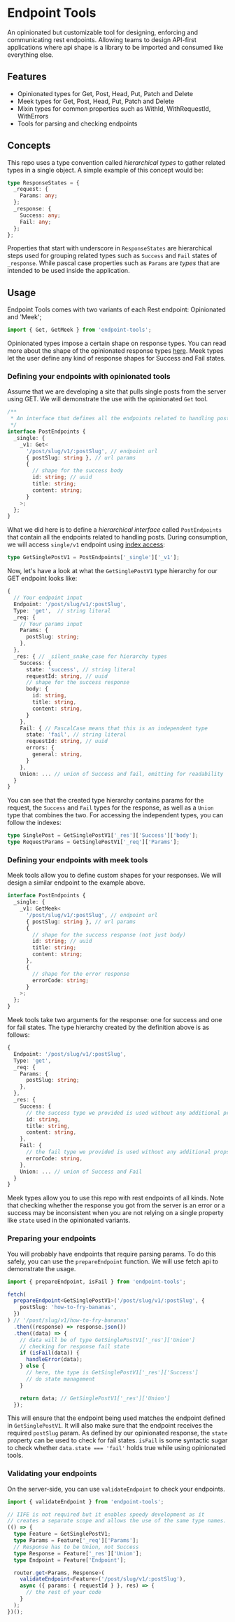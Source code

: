 # Endpoint Tools

An opinionated but customizable tool for designing, enforcing and communicating
rest endpoints. Allowing teams to design API-first applications where api shape
is a library to be imported and consumed like everything else.

## Features

- Opinionated types for Get, Post, Head, Put, Patch and Delete
- Meek types for Get, Post, Head, Put, Patch and Delete
- Mixin types for common properties such as WithId, WithRequestId, WithErrors
- Tools for parsing and checking endpoints

## Concepts

This repo uses a type convention called _hierarchical types_ to gather related
types in a single object. A simple example of this concept would be:

```ts
type ResponseStates = {
  _request: {
    Params: any;
  };
  _response: {
    Success: any;
    Fail: any;
  };
};
```

Properties that start with underscore in `ResponseStates` are hierarchical steps
used for grouping related types such as `Success` and `Fail` states of
`_response`. While pascal case properties such as `Params` are _types_ that are
intended to be used inside the application.

## Usage

Endpoint Tools comes with two variants of each Rest endpoint: Opinionated and
'Meek';

```ts
import { Get, GetMeek } from 'endpoint-tools';
```

Opinionated types impose a certain shape on response types. You can read more
about the shape of the opinionated response types [here](./OPINIONATED.md). Meek
types let the user define any kind of response shapes for Success and Fail
states.

### Defining your endpoints with opinionated tools

Assume that we are developing a site that pulls single posts from the server
using GET. We will demonstrate the use with the opinionated `Get` tool.

```ts
/**
 * An interface that defines all the endpoints related to handling posts
 */
interface PostEndpoints {
  _single: {
    _v1: Get<
      '/post/slug/v1/:postSlug', // endpoint url
      { postSlug: string }, // url params
      {
        // shape for the success body
        id: string; // uuid
        title: string;
        content: string;
      }
    >;
  };
}
```

What we did here is to define a _hierarchical interface_ called `PostEndpoints`
that contain all the endpoints related to handling posts. During consumption, we
will access `single/v1` endpoint using
[index access](https://www.typescriptlang.org/docs/handbook/2/indexed-access-types.html):

```ts
type GetSinglePostV1 = PostEndpoints['_single']['_v1'];
```

Now, let's have a look at what the `GetSinglePostV1` type hierarchy for our GET
endpoint looks like:

```ts
{
  // Your endpoint input
  Endpoint: '/post/slug/v1/:postSlug',
  Type: 'get',  // string literal
  _req: {
    // Your params input
    Params: {
      postSlug: string;
    },
  },
  _res: { // _silent_snake_case for hierarchy types
    Success: {
      state: 'success', // string literal
      requestId: string, // uuid
      // shape for the success response
      body: {
        id: string,
        title: string,
        content: string,
      }
    },
    Fail: { // PascalCase means that this is an independent type
      state: 'fail', // string literal
      requestId: string, // uuid
      errors: {
        general: string,
      }
    },
    Union: ... // union of Success and fail, omitting for readability
  }
}
```

You can see that the created type hierarchy contains params for the request, the
`Success` and `Fail` types for the response, as well as a `Union` type that
combines the two. For accessing the independent types, you can follow the
indexes:

```ts
type SinglePost = GetSinglePostV1['_res']['Success']['body'];
type RequestParams = GetSinglePostV1['_req']['Params'];
```

### Defining your endpoints with meek tools

Meek tools allow you to define custom shapes for your responses. We will design
a similar endpoint to the example above.

```ts
interface PostEndpoints {
  _single: {
    _v1: GetMeek<
      '/post/slug/v1/:postSlug', // endpoint url
      { postSlug: string }, // url params
      {
        // shape for the success response (not just body)
        id: string; // uuid
        title: string;
        content: string;
      },
      {
        // shape for the error response
        errorCode: string;
      }
    >;
  };
}
```

Meek tools take two arguments for the response: one for success and one for fail
states. The type hierarchy created by the definition above is as follows:

```ts
{
  Endpoint: '/post/slug/v1/:postSlug',
  Type: 'get',
  _req: {
    Params: {
      postSlug: string;
    },
  },
  _res: {
    Success: {
      // the success type we provided is used without any additional props
      id: string,
      title: string,
      content: string,
    },
    Fail: {
      // the fail type we provided is used without any additional props
      errorCode: string,
    },
    Union: ... // union of Success and Fail
  }
}
```

Meek types allow you to use this repo with rest endpoints of all kinds. Note
that checking whether the response you got from the server is an error or a
success may be inconsistent when you are not relying on a single property like
`state` used in the opinionated variants.

### Preparing your endpoints

You will probably have endpoints that require parsing params. To do this safely,
you can use the `prepareEndpoint` function. We will use fetch api to demonstrate
the usage.

```ts
import { prepareEndpoint, isFail } from 'endpoint-tools';

fetch(
  prepareEndpoint<GetSinglePostV1>('/post/slug/v1/:postSlug', {
    postSlug: 'how-to-fry-bananas',
  })
) // '/post/slug/v1/how-to-fry-bananas'
  .then((response) => response.json())
  .then((data) => {
    // data will be of type GetSinglePostV1['_res']['Union']
    // checking for response fail state
    if (isFail(data)) {
      handleError(data);
    } else {
      // here, the type is GetSinglePostV1['_res']['Success']
      // do state management
    }

    return data; // GetSinglePostV1['_res']['Union']
  });
```

This will ensure that the endpoint being used matches the endpoint defined in
`GetSinglePostV1`. It will also make sure that the endpoint receives the
required `postSlug` param. As defined by our opinionated response, the `state`
property can be used to check for fail states. `isFail` is some syntactic sugar
to check whether `data.state === 'fail'` holds true while using opinionated
tools.

### Validating your endpoints

On the server-side, you can use `validateEndpoint` to check your endpoints.

```ts
import { validateEndpoint } from 'endpoint-tools';

// IIFE is not required but it enables speedy development as it
// creates a separate scope and allows the use of the same type names.
(() => {
  type Feature = GetSinglePostV1;
  type Params = Feature['_req']['Params'];
  // Response has to be Union, not Success
  type Response = Feature['_res']['Union'];
  type Endpoint = Feature['Endpoint'];

  router.get<Params, Response>(
    validateEndpoint<Feature>('/post/slug/v1/:postSlug'),
    async ({ params: { requestId } }, res) => {
      // the rest of your code
    }
  );
})();
```
